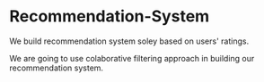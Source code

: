 # Recommendation-System

We build recommendation system soley based on users' ratings.

We are going to use colaborative filtering approach in building our recommendation system.
